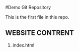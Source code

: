 #Demo Git Repository 

This is the first file in this repo. 

##  WEBSITE CONTRENT   

1. index.html





